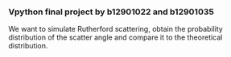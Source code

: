 ### Vpython final project by b12901022 and b12901035

We want to simulate Rutherford scattering, obtain the probability distribution of the scatter angle and compare it to the theoretical distribution.
